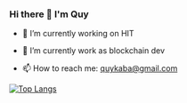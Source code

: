 
### Hi there 👋 I'm Quy

- 🔭 I’m currently working on HIT

- 🌱 I’m currently work as blockchain dev

- 📫 How to reach me: quykaba@gmail.com 

[![Top Langs](https://github-readme-stats.vercel.app/api/top-langs/?username=nguyenxuanquy10)](https://github.com/anuraghazra/github-readme-stats)



